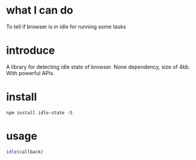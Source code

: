 # what I can do

To tell if browser is in idle for running some tasks

# introduce

A library for detecting idle state of browser. None dependency, size of 4kb. With powerful APIs.

# install

```shell
npm install idle-state -S
```

# usage

```js
idle(callback)
```
